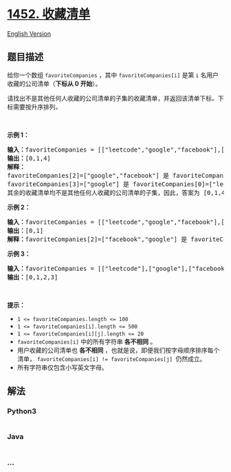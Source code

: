 # [1452. 收藏清单](https://leetcode-cn.com/problems/people-whose-list-of-favorite-companies-is-not-a-subset-of-another-list)

[English Version](/solution/1400-1499/1452.People%20Whose%20List%20of%20Favorite%20Companies%20Is%20Not%20a%20Subset%20of%20Another%20List/README_EN.md)

## 题目描述

<!-- 这里写题目描述 -->
<p>给你一个数组 <code>favoriteCompanies</code> ，其中 <code>favoriteCompanies[i]</code> 是第 <code>i</code> 名用户收藏的公司清单（<strong>下标从 0 开始</strong>）。</p>

<p>请找出不是其他任何人收藏的公司清单的子集的收藏清单，并返回该清单下标<em>。</em>下标需要按升序排列<em>。</em></p>

<p>&nbsp;</p>

<p><strong>示例 1：</strong></p>

<pre><strong>输入：</strong>favoriteCompanies = [[&quot;leetcode&quot;,&quot;google&quot;,&quot;facebook&quot;],[&quot;google&quot;,&quot;microsoft&quot;],[&quot;google&quot;,&quot;facebook&quot;],[&quot;google&quot;],[&quot;amazon&quot;]]
<strong>输出：</strong>[0,1,4] 
<strong>解释：</strong>
favoriteCompanies[2]=[&quot;google&quot;,&quot;facebook&quot;] 是 favoriteCompanies[0]=[&quot;leetcode&quot;,&quot;google&quot;,&quot;facebook&quot;] 的子集。
favoriteCompanies[3]=[&quot;google&quot;] 是 favoriteCompanies[0]=[&quot;leetcode&quot;,&quot;google&quot;,&quot;facebook&quot;] 和 favoriteCompanies[1]=[&quot;google&quot;,&quot;microsoft&quot;] 的子集。
其余的收藏清单均不是其他任何人收藏的公司清单的子集，因此，答案为 [0,1,4] 。
</pre>

<p><strong>示例 2：</strong></p>

<pre><strong>输入：</strong>favoriteCompanies = [[&quot;leetcode&quot;,&quot;google&quot;,&quot;facebook&quot;],[&quot;leetcode&quot;,&quot;amazon&quot;],[&quot;facebook&quot;,&quot;google&quot;]]
<strong>输出：</strong>[0,1] 
<strong>解释：</strong>favoriteCompanies[2]=[&quot;facebook&quot;,&quot;google&quot;] 是 favoriteCompanies[0]=[&quot;leetcode&quot;,&quot;google&quot;,&quot;facebook&quot;] 的子集，因此，答案为 [0,1] 。
</pre>

<p><strong>示例 3：</strong></p>

<pre><strong>输入：</strong>favoriteCompanies = [[&quot;leetcode&quot;],[&quot;google&quot;],[&quot;facebook&quot;],[&quot;amazon&quot;]]
<strong>输出：</strong>[0,1,2,3]
</pre>

<p>&nbsp;</p>

<p><strong>提示：</strong></p>

<ul>
	<li><code>1 &lt;=&nbsp;favoriteCompanies.length &lt;= 100</code></li>
	<li><code>1 &lt;=&nbsp;favoriteCompanies[i].length &lt;= 500</code></li>
	<li><code>1 &lt;=&nbsp;favoriteCompanies[i][j].length &lt;= 20</code></li>
	<li><code>favoriteCompanies[i]</code> 中的所有字符串 <strong>各不相同</strong> 。</li>
	<li>用户收藏的公司清单也 <strong>各不相同</strong> ，也就是说，即便我们按字母顺序排序每个清单， <code>favoriteCompanies[i] != favoriteCompanies[j] </code>仍然成立。</li>
	<li>所有字符串仅包含小写英文字母。</li>
</ul>


## 解法

<!-- 这里可写通用的实现逻辑 -->


<!-- tabs:start -->

### **Python3**

<!-- 这里可写当前语言的特殊实现逻辑 -->

```python

```

### **Java**

<!-- 这里可写当前语言的特殊实现逻辑 -->

```java

```

### **...**
```

```

<!-- tabs:end -->
